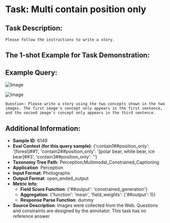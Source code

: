 # Task: Multi contain position only

## Task Description:

```
Please follow the instructions to write a story.
```

## The 1-shot Example for Task Demonstration:

## Example Query:

![Image](1.png)

![Image](6_polar_bear.png)

```
Question: Please write a story using the two concepts shown in the two images. The first image's concept only appears in the first sentence, and the second image's concept only appears in the third sentence.
```



## Additional Information:

- **Sample ID**: 6149
- **Eval Context (for this query sample)**: {'contain1##position_only': '[forest]##1', 'contain2##position_only': '[polar bear, white bear, ice bear]##3', 'contain3##position_only': ''}
- **Taxonomy Tree Path**: Perception;Multimodal_Constrained_Captioning
- **Application**: Perception
- **Input Format**: Photographs
- **Output Format**: open_ended_output
- **Metric Info**:
  - **Field Score Function**: {'##output': 'constrained_generation'}
  - **Aggregation**: {'function': 'mean', 'field_weights': {'##output': 1}}
  - **Response Parse Function**: dummy
- **Source Description**: Images were collected from the Web. Questions and constraints are designed by the annotator. This task has no reference answer
